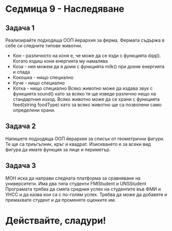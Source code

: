 # Седмица 9 - Наследяване 

## Задача 1 
Реализирайте подходяща ООП йерархия за ферма. Фермата съдържа в себе си следните типове животни.
- Кон - различното на коня е, че може да се язди с функцията dqq(). Когато яздиш коня енергията му намалява
- Коза - нея можем да я доим с функцията milk() при доене енергията и спада
- Кокошка - нищо специално
- Куче - нищо специално
- Котка - нищо специално
Всяко животно може да издава звук с функцията sound() като за всяко тя ще изведе различно нещо на стандартния изход.
Всяко животно може да се храни с функцията feed(string foodType) като за всяко животно ще са позволени само определени храни.

## Задача 2 
Напишете подходяща ООП йерархия за списък от геометрични фигури. Те ще са триъгълник, кръг и квадрат. 
Изискването е за всеки вид фигура да имате функция за лице и периметър.

## Задача 3
МОН иска да направи следната платформа за сравняване на университети. Има два типа студенти FMIStudent и UNSStudent
Програмата трябва да смята средния успех на студентите във ФМИ и УНСС и да казва кои са с по-голям успех.
Трябва да може да добавяте и премахвате студент и да променяте оценките им.


# Действайте, сладури!
